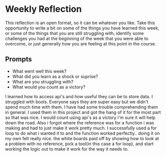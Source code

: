 # Weekly Reflection
This reflection is an open format, so it can be whatever you like. Take this opportunity to write a bit on some of the things you have learned this week, or some of the things that you are still struggling with, identify some challenges you had at the beginning of the week that you were able to overcome, or just generally how you are feeling at this point in the course.

## Prompts
- What went well this week?
- What did you learn as a shock or suprise?
- What are you struggling with?
- What would you count as a victory?


I learned how to access api's and how useful they can be to store data. I struggled with bools. Everyone says they are super easy but we didn't spend much time with them. I have had some trouble comprehending them in general. I used them in this project and got the hang of it for the most part so that was nice. I would count using api's as a victory i'm sure it will help down the road. Also i forgot where the reference was for a function i was making and had to just make it work pretty much. I successfully used a for loop to do what i wanted it to and the function worked perfectly.. doing it on my own felt really nice. the white boards paid off by showing how to look at a problem with no reference, pick a tool(in this case a for loop), and start working the logic out to make it work for the way it needs to.